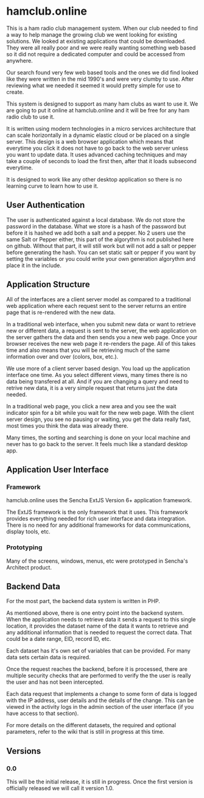 # hamclub.online
This is a ham radio club management system.  When our club needed to find a way to help manage the growing club we went looking for existing solutions.  We looked at
existing applications that could be downloaded.  They were all really poor and we were really wanting something web based so it did not require a dedicated computer 
and could be accessed from anywhere.

Our search found very few web based tools and the ones we did find looked like they were written in the mid 1990's and were very clumby to use.  After reviewing what we needed it seemed it would pretty simple for use to create.

This system is designed to support as many ham clubs as want to use it.  We are going to put it online at hamclub.online and it will be free for any ham radio club to use it.

It is written using modern technologies in a micro services architecture that can scale horizontally in a dynamic elastic cloud or be placed on a single server.  This design is a web browser application which means that everytime you click it does not have to go back to the web server unless you want to update data.  It uses advanced caching techniques and may take a couple of seconds to load the first then, after that it loads subsecond everytime.

It is designed to work like any other desktop application so there is no learning curve to learn how to use it.  

## User Authentication
The user is authenticated against a local database.  We do not store the password in the database.  What we store is a hash of the password but before it is hashed we add both a salt and a pepper.  No 2 users use the same Salt or Pepper either, this part of the algorythm is not published here on github.  Without that part, it will still work but will not add a salt or pepper before generating the hash.  You can set static salt or pepper if you want by setting the variables or you could write your own generation algorythm and place it in the include.


## Application Structure
All of the interfaces are a client server model as compared to a traditional web application where each request sent to the server returns an entire page that is re-rendered with the new data.

In a traditional web interface, when you submit new data or want to retrieve new or different data, a request is sent to the server, the web application on the server gathers the data and then sends you a new web page.  Once your browser receives the new web page it re-renders the page.  All of this takes time and also means that you will be retrieving much of the same information over and over (colors, box, etc.).

We use more of a client server based design.  You load up the application interface one time.  As you select different views, many times there is no data being transfered at all.  And if you are changing a query and need to retrive new data, it is a very simple request that returns just the data needed.

In a traditional web page, you click a new area and you see the wait indicator spin for a bit while you wait for the new web page.  With the client server design, you see no pausing or waiting, you get the data really fast, most times you think the data was already there.

Many times, the sorting and searching is done on your local machine and never has to go back to the server.  It feels much like a standard desktop app.

## Application User Interface
### Framework
hamclub.online uses the Sencha ExtJS Version 6+ application framework.

The ExtJS framework is the only framework that it uses.  This framework provides everything needed for rich user interface and data integration.  There is no need for any additional frameworks for data communications, display tools, etc.

### Prototyping
Many of the screens, windows, menus, etc were prototyped in Sencha's Architect product.


## Backend Data
For the most part, the backend data system is written in PHP.

As mentioned above, there is one entry point into the backend system.  When the application needs to retrieve data it sends a request to this single location, it provides the dataset name of the data it wants to retrieve and any additional information that is needed to request the correct data.  That could be a date range, EID, record ID, etc.  

Each dataset has it's own set of variables that can be provided.  For many data sets certain data is required.

Once the request reaches the backend, before it is processed, there are multiple security checks that are performed to verify the the user is really the user and has not been intercepted.

Each data request that implements a change to some form of data is logged with the IP address, user details and the details of the change.  This can be viewed in the activity logs in the admin section of the user interface (if you have access to that section).

For more details on the different datasets, the required and optional parameters, refer to the wiki that is still in progress at this time. 

## Versions
### 0.0
This will be the initial release, it is still in progress.  Once the first version is officially released we will call it version 1.0.